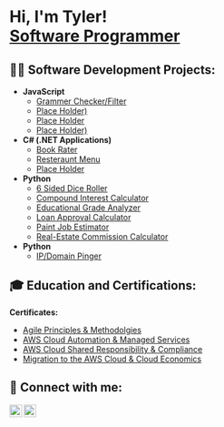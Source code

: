 <h1>Hi, I'm Tyler! <br/><a href="https://github.com/ParseTK">Software Programmer</a></h1>

<h2>👨‍💻 Software Development Projects:</h2>

- <b>JavaScript</b>
  - [Grammer Checker/Filter](https://github.com/ParseTK/JS_practice/blob/main/JS_grammarChecker.js)
  - [Place Holder)]()
  - [Place Holder]()
  - [Place Holder)]()
- <b>C# (.NET Applications)</b>
  - [Book Rater](https://github.com/ParseTK/C_Sharp_Projects/tree/main/Object_Methods_SET_GET_Practice)
  - [Resteraunt Menu](https://github.com/ParseTK/C_Sharp_Projects/tree/main/Inheritance_Practice)
  - [Place Holder]()
- <b>Python</b>
  - [6 Sided Dice Roller](https://github.com/ParseTK/pythonProjects/blob/main/Dice_Roller.py)
  - [Compound Interest Calculator](https://github.com/ParseTK/pythonProjects/blob/main/Compound_Loop.py)
  - [Educational Grade Analyzer](https://github.com/ParseTK/pythonProjects/blob/main/Grade_Analyzer.py)
  - [Loan Approval Calculator](https://github.com/ParseTK/pythonProjects/blob/main/Loan_Approval.py)
  - [Paint Job Estimator](https://github.com/ParseTK/pythonProjects/blob/main/Paint%20Job.py)
  - [Real-Estate Commission Calculator](https://github.com/ParseTK/pythonProjects/blob/main/RE-Analyzer.py)
- <b>Python</b>
  - [IP/Domain Pinger](https://github.com/ParseTK/Bash_Scripts_Win/blob/main/ping_automation.sh)
   
<h2> 🎓 Education and Certifications:</h2>

<b>Certificates:</b>

- [Agile Principles & Methodolgies](https://github.com/user-attachments/assets/49e73d34-6d5b-4d1a-a196-8a55dc3864aa)
- [AWS Cloud Automation & Managed Services](https://github.com/user-attachments/assets/6695014e-79c6-47a3-9798-9b955faf55a6)
- [AWS Cloud Shared Responsibility & Compliance](https://github.com/user-attachments/assets/8fc42878-32d6-45d2-8d3e-5994baea5170)
- [Migration to the AWS Cloud & Cloud Economics](https://github.com/user-attachments/assets/12432ee7-33ff-4784-89a9-42b3a1b79528)

 

<h2> 🤳 Connect with me:</h2>


[<img align="left" alt="Tyler| LinkedIn" width="22px" src="https://cdn.jsdelivr.net/npm/simple-icons@3.13.0/icons/lineageos.svg" />][linkedin]

[<img align="left" alt="Tyler| Website" width="22px" src="https://cdn.jsdelivr.net/npm/simple-icons@3.13.0/icons/opera.svg" />][Website]


[Website]: https://parsetk.github.io/portfolio/
[linkedin]: www.linkedin.com/in/parsetk

